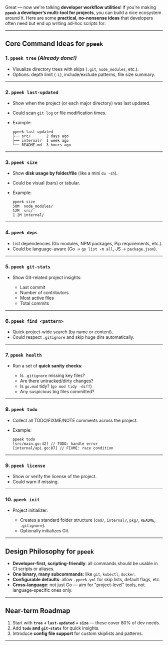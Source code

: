 Great — now we're talking **developer workflow utilities**! If you're making **`ppeek` a developer’s multi-tool for projects**, you can build a nice ecosystem around it. Here are some **practical, no-nonsense ideas** that developers often need but end up writing ad-hoc scripts for:

---

## **Core Command Ideas for `ppeek`**

### 1. **`ppeek tree`** *(Already done!)*

* Visualize directory trees with skips (`.git`, `node_modules`, etc.).
* Options: depth limit (`-L`), include/exclude patterns, file size summary.

---

### 2. **`ppeek last-updated`**

* Show when the project (or each major directory) was last updated.
* Could scan `git log` or file modification times.
* Example:

  ```
  ppeek last-updated
  ├── src/       2 days ago
  ├── internal/  1 week ago
  └── README.md  3 hours ago
  ```

---

### 3. **`ppeek size`**

* Show **disk usage by folder/file** (like a mini `du -sh`).
* Could be visual (bars) or tabular.
* Example:

  ```
  ppeek size
  50M  node_modules/
  12M  src/
  1.2M internal/
  ```

---

### 4. **`ppeek deps`**

* List dependencies (Go modules, NPM packages, Pip requirements, etc.).
* Could be language-aware (Go → `go list -m all`, JS → `package.json`).

---

### 5. **`ppeek git-stats`**

* Show Git-related project insights:

  * Last commit
  * Number of contributors
  * Most active files
  * Total commits

---

### 6. **`ppeek find <pattern>`**

* Quick project-wide search (by name or content).
* Could respect `.gitignore` and skip huge dirs automatically.

---

### 7. **`ppeek health`**

* Run a set of **quick sanity checks**:

  * Is `.gitignore` missing key files?
  * Are there untracked/dirty changes?
  * Is `go.mod` tidy? (`go mod tidy -diff`)
  * Any suspicious big files committed?

---

### 8. **`ppeek todo`**

* Collect all TODO/FIXME/NOTE comments across the project.
* Example:

  ```
  ppeek todo
  [src/main.go:42] // TODO: handle error
  [internal/api.go:87] // FIXME: race condition
  ```

---

### 9. **`ppeek license`**

* Show or verify the license of the project.
* Could warn if missing.

---

### 10. **`ppeek init`**

* Project initializer:

  * Creates a standard folder structure (`cmd/`, `internal/`, `pkg/`, `README`, `.gitignore`).
  * Optionally initializes Git.

---

## **Design Philosophy for `ppeek`**

* **Developer-first, scripting-friendly**: all commands should be usable in CI scripts or aliases.
* **One binary, many subcommands**: like `git`, `kubectl`, `docker`.
* **Configurable defaults**: allow `.ppeek.yml` for skip lists, default flags, etc.
* **Cross-language**: not just Go — aim for "project-level" tools, not language-specific ones only.

---

## **Near-term Roadmap**

1. Start with **`tree` + `last-updated` + `size`** — these cover 80% of dev needs.
2. Add **`todo` and `git-stats`** for quick insights.
3. Introduce **config file support** for custom skiplists and patterns.

---


